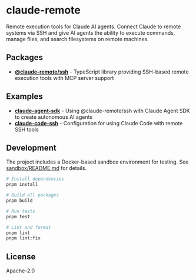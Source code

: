 # claude-remote

Remote execution tools for Claude AI agents. Connect Claude to remote systems
via SSH and give AI agents the ability to execute commands, manage files, and
search filesystems on remote machines.

## Packages

- **[@claude-remote/ssh](packages/ssh)** - TypeScript library providing
  SSH-based remote execution tools with MCP server support

## Examples

- **[claude-agent-sdk](examples/claude-agent-sdk)** - Using @claude-remote/ssh
  with Claude Agent SDK to create autonomous AI agents
- **[claude-code-ssh](examples/claude-code-ssh)** - Configuration for using
  Claude Code with remote SSH tools

## Development

The project includes a Docker-based sandbox environment for testing. See
[sandbox/README.md](sandbox/README.md) for details.

```bash
# Install dependencies
pnpm install

# Build all packages
pnpm build

# Run tests
pnpm test

# Lint and format
pnpm lint
pnpm lint:fix
```

## License

Apache-2.0
